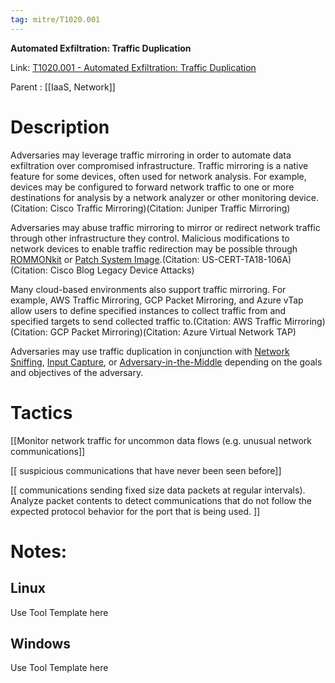 ```yaml
---
tag: mitre/T1020.001
---
```


**Automated Exfiltration: Traffic Duplication**

Link: [T1020.001 - Automated Exfiltration: Traffic Duplication](https://attack.mitre.org/techniques/T1020/001)

Parent : [[IaaS, Network]]


# Description

Adversaries may leverage traffic mirroring in order to automate data exfiltration over compromised infrastructure. Traffic mirroring is a native feature for some devices, often used for network analysis. For example, devices may be configured to forward network traffic to one or more destinations for analysis by a network analyzer or other monitoring device. (Citation: Cisco Traffic Mirroring)(Citation: Juniper Traffic Mirroring)

Adversaries may abuse traffic mirroring to mirror or redirect network traffic through other infrastructure they control. Malicious modifications to network devices to enable traffic redirection may be possible through [ROMMONkit](https://attack.mitre.org/techniques/T1542/004) or [Patch System Image](https://attack.mitre.org/techniques/T1601/001).(Citation: US-CERT-TA18-106A)(Citation: Cisco Blog Legacy Device Attacks)

Many cloud-based environments also support traffic mirroring. For example, AWS Traffic Mirroring, GCP Packet Mirroring, and Azure vTap allow users to define specified instances to collect traffic from and specified targets to send collected traffic to.(Citation: AWS Traffic Mirroring)(Citation: GCP Packet Mirroring)(Citation: Azure Virtual Network TAP)

Adversaries may use traffic duplication in conjunction with [Network Sniffing](https://attack.mitre.org/techniques/T1040), [Input Capture](https://attack.mitre.org/techniques/T1056), or [Adversary-in-the-Middle](https://attack.mitre.org/techniques/T1557) depending on the goals and objectives of the adversary.

# Tactics


[[Monitor network traffic for uncommon data flows (e.g. unusual network communications]]

[[ suspicious communications that have never been seen before]]

[[ communications sending fixed size data packets at regular intervals).  Analyze packet contents to detect communications that do not follow the expected protocol behavior for the port that is being used. ]]


# Notes:

## Linux

Use Tool Template here

## Windows

Use Tool Template here